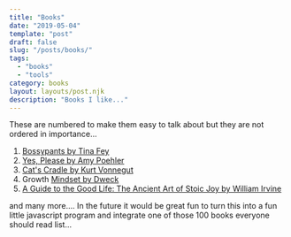 ```yaml
---
title: "Books"
date: "2019-05-04"
template: "post"
draft: false
slug: "/posts/books/"
tags:
  - "books"
  - "tools"
category: books 
layout: layouts/post.njk
description: "Books I like..."
---
```


These are numbered to make them easy to talk about but they are not ordered in importance... 

1. [Bossypants by Tina Fey](https://smile.amazon.com/Bossypants-Tina-Fey-ebook/dp/B0047Y0FGY/)
2. [Yes, Please by Amy Poehler](https://smile.amazon.com/Yes-Please-Amy-Poehler-ebook/dp/B00IHZS39A/)
3. [Cat's Cradle by Kurt Vonnegut](https://smile.amazon.com/Cats-Cradle-Novel-Kurt-Vonnegut-ebook/dp/B000SEH13C)
4. Growth [Mindset by Dweck](https://smile.amazon.com/Mindset-Psychology-Carol-S-Dweck-ebook/dp/B000FCKPHG/)
5. [A Guide to the Good Life: The Ancient Art of Stoic Joy by William Irvine](https://www.amazon.com/gp/product/B0040JHNQG/)


and many more.... In the future it would be great fun to turn this into a fun little javascript program and integrate one of those 100 books everyone should read list...




